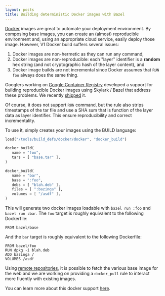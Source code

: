 ```yaml
---
layout: posts
title: Building deterministic Docker images with Bazel
---
```


[Docker](https://www.docker.com) images are great to automate your deployment
environment. By composing base images, you can create an (almost) reproducible
environment and, using an appropriate cloud service, easily deploy those
image. However, V1 Docker build suffers several issues:

  1. Docker images are non-hermetic as they can run any command,
  2. Docker images are non-reproducible: each "layer" identifier is a **random**
  hex string (and not cryptographic hash of the layer content), and
  3. Docker image builds are not incremental since Docker assumes that `RUN foo`
  always does the same thing.

Googlers working on [Google Container Registry](https://gcr.io) developed a support
for building reproducible Docker images using Skylark / Bazel that address these
problems. We recently [shipped](https://github.com/bazelbuild/bazel/commit/5f25891bb17d19cb1208ddad1e88cc4bb4a56782)
it.

Of course, it does not support `RUN` command, but the rule also strips
timestamps of the tar file and use a SHA sum that is function of the layer
data as layer identifier. This ensure reproducibility and correct
incrementality.

To use it, simply creates your images using the BUILD language:

```python
load("/tools/build_defs/docker/docker", "docker_build")

docker_build(
   name = "foo",
   tars = [ "base.tar" ],
)

docker_build(
   name = "bar",
   base = ":foo",
   debs = [ "blah.deb" ],
   files = [ ":bazinga" ],
   volumes = [ "/asdf" ],
)
```

This will generate two docker images loadable with `bazel run :foo` and `bazel
run :bar`. The `foo` target is roughly equivalent to the following Dockerfile:

```
FROM bazel/base
```

And the `bar` target is roughly equivalent to the following Dockerfile:

```
FROM bazel/foo
RUN dpkg -i blah.deb
ADD bazinga /
VOLUMES /asdf
```

Using [remote repositories](http://bazel.build/docs/external.html), it is possible
to fetch the various base image for the web and we are working on providing a
`docker_pull` rule to interact more fluently with existing images.

You can learn more about this docker support
[here](https://github.com/bazelbuild/bazel/blob/master/tools/build_defs/docker/README.md).
